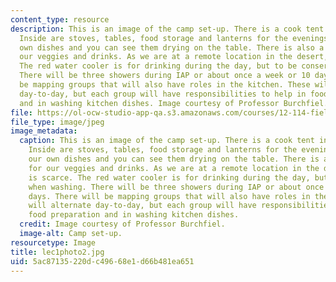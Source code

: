 ```yaml
---
content_type: resource
description: This is an image of the camp set-up. There is a cook tent in the background.
  Inside are stoves, tables, food storage and lanterns for the evenings. We wash our
  own dishes and you can see them drying on the table. There is also a cooler for
  our veggies and drinks. As we are at a remote location in the desert, water is scarce.
  The red water cooler is for drinking during the day, but to be conserved when washing.
  There will be three showers during IAP or about once a week or 10 days. There will
  be mapping groups that will also have roles in the kitchen. These will alternate
  day-to-day, but each group will have responsibilities to help in food preparation
  and in washing kitchen dishes. Image courtesy of Professor Burchfiel.
file: https://ol-ocw-studio-app-qa.s3.amazonaws.com/courses/12-114-field-geology-i-fall-2005/5ac87135220dc49668e1d66b481ea651_lec1photo2.jpg
file_type: image/jpeg
image_metadata:
  caption: This is an image of the camp set-up. There is a cook tent in the background.
    Inside are stoves, tables, food storage and lanterns for the evenings. We wash
    our own dishes and you can see them drying on the table. There is also a cooler
    for our veggies and drinks. As we are at a remote location in the desert, water
    is scarce. The red water cooler is for drinking during the day, but to be conserved
    when washing. There will be three showers during IAP or about once a week or 10
    days. There will be mapping groups that will also have roles in the kitchen. These
    will alternate day-to-day, but each group will have responsibilities to help in
    food preparation and in washing kitchen dishes.
  credit: Image courtesy of Professor Burchfiel.
  image-alt: Camp set-up.
resourcetype: Image
title: lec1photo2.jpg
uid: 5ac87135-220d-c496-68e1-d66b481ea651
---
```

